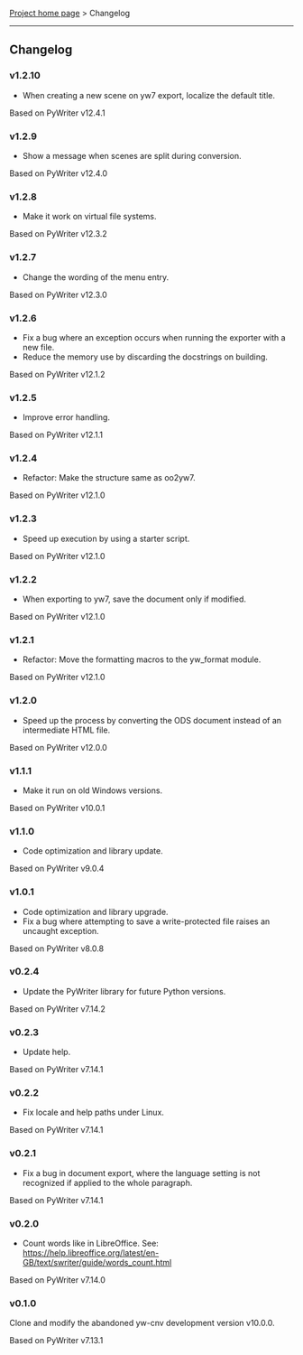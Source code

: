 [Project home page](index) > Changelog

------------------------------------------------------------------------

## Changelog

### v1.2.10

- When creating a new scene on yw7 export, localize the default title.

Based on PyWriter v12.4.1

### v1.2.9

- Show a message when scenes are split during conversion.

Based on PyWriter v12.4.0

### v1.2.8

- Make it work on virtual file systems.

Based on PyWriter v12.3.2

### v1.2.7

- Change the wording of the menu entry.

Based on PyWriter v12.3.0

### v1.2.6

- Fix a bug where an exception occurs when running the exporter with a new file.
- Reduce the memory use by discarding the docstrings on building.

Based on PyWriter v12.1.2

### v1.2.5

- Improve error handling.

Based on PyWriter v12.1.1

### v1.2.4

- Refactor: Make the structure same as oo2yw7.

Based on PyWriter v12.1.0

### v1.2.3

- Speed up execution by using a starter script.

Based on PyWriter v12.1.0

### v1.2.2

- When exporting to yw7, save the document only if modified.

Based on PyWriter v12.1.0

### v1.2.1

- Refactor: Move the formatting macros to the yw_format module.

Based on PyWriter v12.1.0

### v1.2.0

- Speed up the process by converting the ODS document instead of an intermediate HTML file. 

Based on PyWriter v12.0.0

### v1.1.1

- Make it run on old Windows versions. 

Based on PyWriter v10.0.1

### v1.1.0

- Code optimization and library update. 

Based on PyWriter v9.0.4

### v1.0.1

- Code optimization and library upgrade. 
- Fix a bug where attempting to save a write-protected file raises an uncaught exception.

Based on PyWriter v8.0.8

### v0.2.4

- Update the PyWriter library for future Python versions.

Based on PyWriter v7.14.2

### v0.2.3

- Update help.

Based on PyWriter v7.14.1

### v0.2.2

- Fix locale and help paths under Linux.

Based on PyWriter v7.14.1

### v0.2.1

- Fix a bug in document export, where the language setting is not recognized if applied to the whole paragraph. 

Based on PyWriter v7.14.1

### v0.2.0

- Count words like in LibreOffice. See:
https://help.libreoffice.org/latest/en-GB/text/swriter/guide/words_count.html

Based on PyWriter v7.14.0

### v0.1.0

 Clone and modify the abandoned yw-cnv development version v10.0.0.
 
 Based on PyWriter v7.13.1
 
